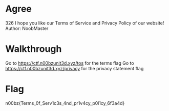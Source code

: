 # Agree
326
I hope you like our Terms of Service and Privacy Policy of our website! Author: NoobMaster

# Walkthrough
Go to https://ctf.n00bzunit3d.xyz/tos for the terms flag
Go to https://ctf.n00bzunit3d.xyz/privacy for the privacy statement flag

# Flag
n00bz{Terms_0f_Serv1c3s_4nd_pr1v4cy_p0l1cy_6f3a4d}